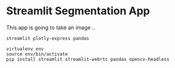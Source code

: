 # Streamlit Segmentation App

This app is going to take an image ..


```
streamlit plotly-express pandas
```

```
virtualenv env
source env/bin/activate
pip install streamlit streamlit-webrtc pandas opencv-headless
```
